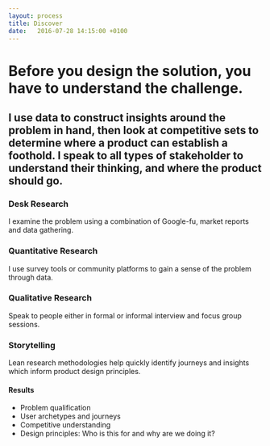 ```yaml
---
layout: process
title: Discover
date:   2016-07-28 14:15:00 +0100
---
```


# Before you design the solution, you have to understand the challenge.

## I use data to construct insights around the problem in hand, then look at competitive sets to determine where a product can establish a foothold. I speak to all types of stakeholder to understand their thinking, and where the product should go.

### Desk Research
I examine the problem using a combination of Google-fu, market reports and data gathering.

### Quantitative Research
I use survey tools or community platforms to gain a sense of the problem through data.

### Qualitative Research
Speak to people either in formal or informal interview and focus group sessions.

### Storytelling
Lean research methodologies help quickly identify journeys and insights which inform product design principles.

#### Results
- Problem qualification
- User archetypes and journeys
- Competitive understanding
- Design principles: Who is this for and why are we doing it?
